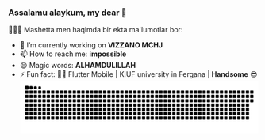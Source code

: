### Assalamu alaykum, my dear 👋

🧑🏻‍💻 Mashetta men haqimda bir ekta ma'lumotlar bor:

- 🔭 I’m currently working on **VIZZANO MCHJ**
- 📫 How to reach me: **impossible**
- 😄 Magic words: **ALHAMDULILLAH**
- ⚡ Fun fact: 🧑‍💻 Flutter Mobile | KIUF university in Fergana | **Handsome** 😎
  ![Image](https://raw.githubusercontent.com/UsamaSarwar/flutter/main/pub/telegram/assets/contribution.svg)
